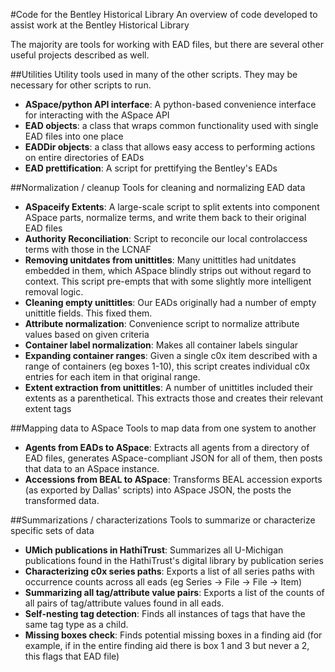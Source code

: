 #Code for the Bentley Historical Library
An overview of code developed to assist work at the Bentley Historical Library

The majority are tools for working with EAD files, but there are several other useful projects described as well.


##Utilities
Utility tools used in many of the other scripts. They may be necessary for other scripts to run.

* __ASpace/python API interface__: A python-based convenience interface for interacting with the ASpace API
* __EAD objects__: a class that wraps common functionality used with single EAD files into one place
* __EADDir objects__: a class that allows easy access to performing actions on entire directories of EADs
* __EAD prettification__: A script for prettifying the Bentley's EADs

##Normalization / cleanup
Tools for cleaning and normalizing EAD data

* __ASpaceify Extents__: A large-scale script to split extents into component ASpace parts, normalize terms, and write them back to their original EAD files
* __Authority Reconciliation__: Script to reconcile our local controlaccess terms with those in the LCNAF
* __Removing unitdates from unittitles__: Many unittitles had unitdates embedded in them, which ASpace blindly strips out without regard to context. This script pre-empts that with some slightly more intelligent removal logic.
* __Cleaning empty unittitles__: Our EADs originally had a number of empty unittitle fields. This fixed them.
* __Attribute normalization__: Convenience script to normalize attribute values based on given criteria
* __Container label normalization__: Makes all container labels singular
* __Expanding container ranges__: Given a single c0x item described with a range of containers (eg boxes 1-10), this script creates individual c0x entries for each item in that original range.
* __Extent extraction from unittitles__: A number of unittitles included their extents as a parenthetical. This extracts those and creates their relevant extent tags

##Mapping data to ASpace
Tools to map data from one system to another

* __Agents from EADs to ASpace__: Extracts all agents from a directory of EAD files, generates ASpace-compliant JSON for all of them, then posts that data to an ASpace instance.
* __Accessions from BEAL to ASpace__: Transforms BEAL accession exports (as exported by Dallas' scripts) into ASpace JSON, the posts the transformed data.

##Summarizations / characterizations
Tools to summarize or characterize specific sets of data

* __UMich publications in HathiTrust__: Summarizes all U-Michigan publications found in the HathiTrust's digital library by publication series
* __Characterizing c0x series paths__: Exports a list of all series paths with occurrence counts across all eads (eg Series -> File -> File -> Item)
* __Summarizing all tag/attribute value pairs__: Exports a list of the counts of all pairs of tag/attribute values found in all eads.
* __Self-nesting tag detection__: Finds all instances of tags that have the same tag type as a child. 
* __Missing boxes check__: Finds potential missing boxes in a finding aid (for example, if in the entire finding aid there is box 1 and 3 but never a 2, this flags that EAD file)
